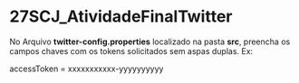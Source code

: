 # 27SCJ_AtividadeFinalTwitter

No Arquivo <b>twitter-config.properties</b> localizado na pasta <b>src</b>, preencha os campos chaves com os tokens solicitados sem aspas duplas. Ex:

accessToken = xxxxxxxxxxx-yyyyyyyyyy
